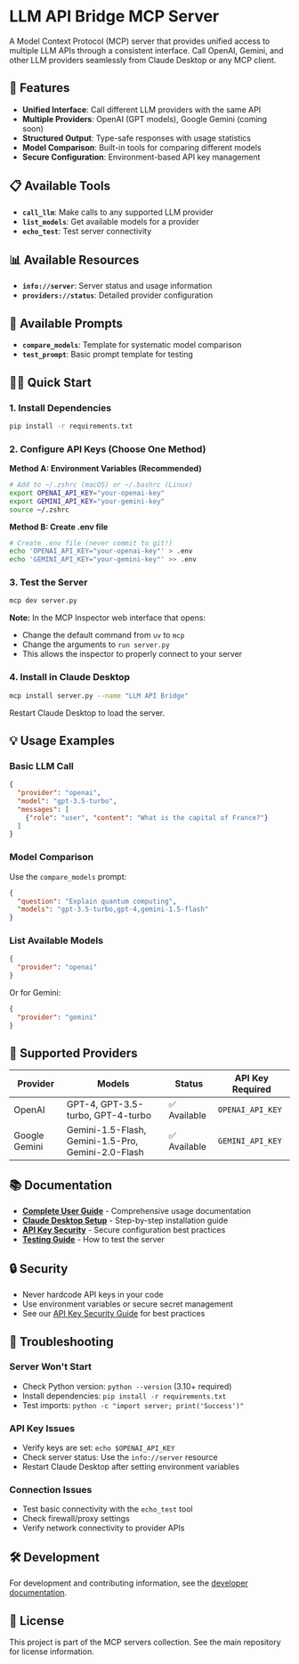 # LLM API Bridge MCP Server

A Model Context Protocol (MCP) server that provides unified access to multiple LLM APIs through a consistent interface. Call OpenAI, Gemini, and other LLM providers seamlessly from Claude Desktop or any MCP client.

## 🚀 Features

- **Unified Interface**: Call different LLM providers with the same API
- **Multiple Providers**: OpenAI (GPT models), Google Gemini (coming soon)
- **Structured Output**: Type-safe responses with usage statistics
- **Model Comparison**: Built-in tools for comparing different models
- **Secure Configuration**: Environment-based API key management

## 📋 Available Tools

- **`call_llm`**: Make calls to any supported LLM provider
- **`list_models`**: Get available models for a provider  
- **`echo_test`**: Test server connectivity

## 📊 Available Resources

- **`info://server`**: Server status and usage information
- **`providers://status`**: Detailed provider configuration

## 📝 Available Prompts

- **`compare_models`**: Template for systematic model comparison
- **`test_prompt`**: Basic prompt template for testing

## 🏃‍♂️ Quick Start

### 1. Install Dependencies
```bash
pip install -r requirements.txt
```

### 2. Configure API Keys (Choose One Method)

**Method A: Environment Variables (Recommended)**
```bash
# Add to ~/.zshrc (macOS) or ~/.bashrc (Linux)
export OPENAI_API_KEY="your-openai-key"
export GEMINI_API_KEY="your-gemini-key"
source ~/.zshrc
```

**Method B: Create .env file**
```bash
# Create .env file (never commit to git!)
echo 'OPENAI_API_KEY="your-openai-key"' > .env
echo 'GEMINI_API_KEY="your-gemini-key"' >> .env
```

### 3. Test the Server
```bash
mcp dev server.py
```

**Note:** In the MCP Inspector web interface that opens:
- Change the default command from `uv` to `mcp`
- Change the arguments to `run server.py`
- This allows the inspector to properly connect to your server

### 4. Install in Claude Desktop
```bash
mcp install server.py --name "LLM API Bridge"
```

Restart Claude Desktop to load the server.

## 💡 Usage Examples

### Basic LLM Call
```json
{
  "provider": "openai",
  "model": "gpt-3.5-turbo",
  "messages": [
    {"role": "user", "content": "What is the capital of France?"}
  ]
}
```

### Model Comparison
Use the `compare_models` prompt:
```json
{
  "question": "Explain quantum computing",
  "models": "gpt-3.5-turbo,gpt-4,gemini-1.5-flash"
}
```

### List Available Models
```json
{
  "provider": "openai"
}
```

Or for Gemini:
```json
{
  "provider": "gemini"
}
```

## 🔧 Supported Providers

| Provider | Models | Status | API Key Required |
|----------|--------|--------|------------------|
| OpenAI | GPT-4, GPT-3.5-turbo, GPT-4-turbo | ✅ Available | `OPENAI_API_KEY` |
| Google Gemini | Gemini-1.5-Flash, Gemini-1.5-Pro, Gemini-2.0-Flash | ✅ Available | `GEMINI_API_KEY` |

## 📚 Documentation

- **[Complete User Guide](../docs/tutorials/llm-api-bridge-user-guide.md)** - Comprehensive usage documentation
- **[Claude Desktop Setup](../docs/tutorials/claude-desktop-setup.md)** - Step-by-step installation guide
- **[API Key Security](../docs/security/api-key-management.md)** - Secure configuration best practices
- **[Testing Guide](TESTING.md)** - How to test the server

## 🔒 Security

- Never hardcode API keys in your code
- Use environment variables or secure secret management
- See our [API Key Security Guide](../docs/security/api-key-management.md) for best practices

## 🐛 Troubleshooting

### Server Won't Start
- Check Python version: `python --version` (3.10+ required)
- Install dependencies: `pip install -r requirements.txt`
- Test imports: `python -c "import server; print('Success')"`

### API Key Issues
- Verify keys are set: `echo $OPENAI_API_KEY`
- Check server status: Use the `info://server` resource
- Restart Claude Desktop after setting environment variables

### Connection Issues
- Test basic connectivity with the `echo_test` tool
- Check firewall/proxy settings
- Verify network connectivity to provider APIs

## 🛠️ Development

For development and contributing information, see the [developer documentation](../docs/).

## 📝 License

This project is part of the MCP servers collection. See the main repository for license information.